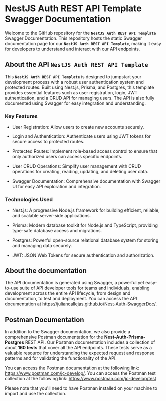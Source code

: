 # NestJS Auth REST API Template Swagger Documentation

Welcome to the GitHub repository for the **`NestJS Auth REST API Template`** Swagger Documentation.
This repository hosts the static Swagger documentation page for our **`NestJS Auth REST API Template`**, making it easy for developers to understand and interact with our API endpoints.

## About the API **`NestJS Auth REST API Template`**

This **`NestJS Auth REST API Template`** is designed to jumpstart your development process with a robust user authentication system and protected routes. Built using Nest.js, Prisma, and Postgres, this template provides essential features such as user registration, login, JWT authentication, and a CRUD API for managing users. The API is also fully documented using Swagger for easy integration and understanding.

### Key Features

- User Registration: Allow users to create new accounts securely.

- Login and Authentication: Authenticate users using JWT tokens for secure access to protected routes.

- Protected Routes: Implement role-based access control to ensure that only authorized users can access specific endpoints.

- User CRUD Operations: Simplify user management with CRUD operations for creating, reading, updating, and deleting user data.

- Swagger Documentation: Comprehensive documentation with Swagger UI for easy API exploration and integration.

### Technologies Used

- Nest.js: A progressive Node.js framework for building efficient, reliable, and scalable server-side applications.

- Prisma: Modern database toolkit for Node.js and TypeScript, providing type-safe database access and migrations.

- Postgres: Powerful open-source relational database system for storing and managing data securely.

- JWT: JSON Web Tokens for secure authentication and authorization.


## About the documentation

The API documentation is generated using Swagger, a powerful yet easy-to-use suite of API developer tools for teams and individuals, enabling development across the entire API lifecycle, from design and documentation, to test and deployment.
You can access the API documentation at <a href="https://juliancallejas.github.io/Nest-Auth-SwaggerDoc/" >https://juliancallejas.github.io/Nest-Auth-SwaggerDoc/</a>.

## Postman Documentation

In addition to the Swagger documentation, we also provide a comprehensive Postman documentation for the **Nest-Auth-Prisma-Postgres** REST API.
Our Postman documentation includes a collection of about **160 tests** that cover all the API endpoints. These tests serve as a valuable resource for understanding the expected request and response patterns and for validating the functionality of the API.

You can access the Postman documentation at the following link: <a href="https://www.postman.com/jc-develop/workspace/nest-auth-rest-apis/documentation/22997111-3a008800-dea9-4b27-b1bc-2a3ac5be1e33" >https://www.postman.com/jc-develop/</a>.
You can access the Postman test collection at the following link: <a href="https://www.postman.com/jc-develop/workspace/nest-auth-rest-apis/documentation/22997111-7ae8198b-97f8-4e01-9830-77dd1e10088b" >https://www.postman.com/jc-develop/test</a>

Please note that you'll need to have Postman installed on your machine to import and use the collection.

